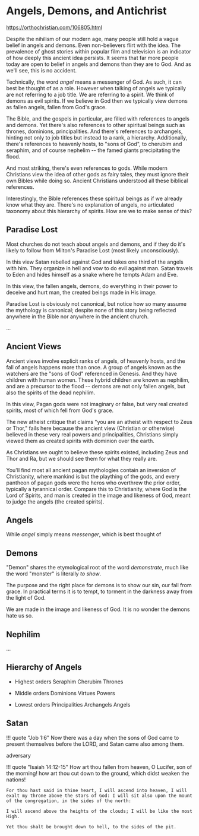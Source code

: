 # Angels, Demons, and Antichrist




https://orthochristian.com/106805.html

Despite the nihilism of our modern age, many people still hold a vague belief in angels and demons. Even non-believers flirt with the idea. 
The prevalence of ghost stories within popular film and television is an indicator of how deeply this ancient idea persists.
It seems that far more people today are open to belief in angels and demons than they are to God. And as we'll see, this is no accident.


Technically, the word *angel* means a messenger of God. As such, it can best be thought of as a role. However when talking of angels we typically are not referring to a job title. We are referring to a spirit. We think of demons as evil spirits. If we believe in God then we typically view demons as fallen angels, fallen from God's grace.

The Bible, and the gospels in particular, are filled with references to angels and demons. Yet there's also references to other spiritual beings such as thrones, dominions, principalities. And there's references to archangels, hinting not only to job titles but instead to a rank, a hierarchy.
Additionally, there's references to heavenly hosts, to "sons of God", to cherubim and seraphim, and of course nephelim -- the famed giants precipitating the flood.

And most striking, there's even references to gods.
While modern Christians view the idea of other gods as fairy tales, they must ignore their own Bibles while doing so. Ancient Christians understood all these biblical references.

Interestingly, the Bible references these spiritual beings as if we already know what they are. There's no explanation of angels, no articulated taxonomy about this hierarchy of spirits.
How are we to make sense of this?



## Paradise Lost

Most churches do not teach about angels and demons, and if they do it's likely to follow from Milton's Paradise Lost (most likely unconsciously).

In this view Satan rebelled against God and takes one third of the angels with him. They organize in hell and vow to do evil against man.
Satan travels to Eden and hides himself as a snake where he tempts Adam and Eve.

In this view, the fallen angels, demons, do everything in their power to deceive and hurt man, the created beings made in His image.

Paradise Lost is obviously not canonical, but notice how so many assume the mythology is canonical; despite none of this story being reflected anywhere in the Bible nor anywhere in the ancient church.

...


## Ancient Views

Ancient views involve explicit ranks of angels, of heavenly hosts, and the fall of angels happens more than once. A group of angels known as the watchers are the "sons of God" referenced in Genesis. And they have children with human women. These hybrid children are known as nephilim, and are a precursor to the flood -- demons are not only fallen angels, but also the spirits of the dead nephilim.

In this view, Pagan gods were not imaginary or false, but very real created spirits, most of which fell from God's grace.

The new atheist critique that claims "you are an atheist with respect to Zeus or Thor," fails here because the ancient view (Christian or otherwise) believed in these very real powers and principalities, Christians simply viewed them as created spirits with dominion over the earth. 

As Christians we ought to believe these spirits existed, including Zeus and Thor and Ra, but we should see them for what they really are.

You'll find most all ancient pagan mythologies contain an inversion of Christianity, where mankind is but the plaything of the gods, and every pantheon of pagan gods were the heros who overthrew the prior order, typically a tyrannical order.
Compare this to Christianity, where God is the Lord of Spirits, and man is created in the image and likeness of God, meant to judge the angels (the created spirits).




## Angels

While *angel* simply means *messenger*, which is best thought of 




## Demons

"Demon" shares the etymological root of the word *demonstrate*, much like the word "monster" is literally *to show*.

The purpose and the right place for demons is to show our sin, our fall from grace. In practical terms it is to tempt, to torment in the darkness away from the light of God.

We are made in the image and likeness of God. It is no wonder the demons hate us so.




## Nephilim

...


## Hierarchy of Angels

* Highest orders
        Seraphim
        Cherubim
        Thrones

* Middle orders
        Dominions
        Virtues
        Powers

* Lowest orders
        Principalities
        Archangels
        Angels






## Satan

!!! quote "Job 1:6"
    Now there was a day when the sons of God came to present themselves before the LORD, and Satan came also among them.

adversary

!!! quote "Isaiah 14:12-15"
    How art thou fallen from heaven, O Lucifer, son of the morning! how art thou cut down to the ground, which didst weaken the nations!
    
    For thou hast said in thine heart, I will ascend into heaven, I will exalt my throne above the stars of God: I will sit also upon the mount of the congregation, in the sides of the north:
    
    I will ascend above the heights of the clouds; I will be like the most High.
    
    Yet thou shalt be brought down to hell, to the sides of the pit.
    









